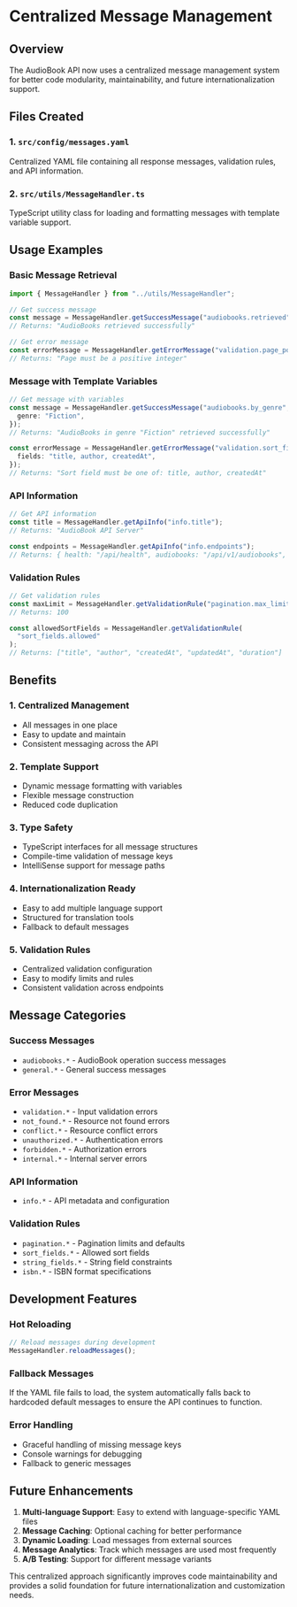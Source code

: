 # Centralized Message Management

## Overview

The AudioBook API now uses a centralized message management system for better code modularity, maintainability, and future internationalization support.

## Files Created

### 1. `src/config/messages.yaml`

Centralized YAML file containing all response messages, validation rules, and API information.

### 2. `src/utils/MessageHandler.ts`

TypeScript utility class for loading and formatting messages with template variable support.

## Usage Examples

### Basic Message Retrieval

```typescript
import { MessageHandler } from "../utils/MessageHandler";

// Get success message
const message = MessageHandler.getSuccessMessage("audiobooks.retrieved");
// Returns: "AudioBooks retrieved successfully"

// Get error message
const errorMessage = MessageHandler.getErrorMessage("validation.page_positive");
// Returns: "Page must be a positive integer"
```

### Message with Template Variables

```typescript
// Get message with variables
const message = MessageHandler.getSuccessMessage("audiobooks.by_genre", {
  genre: "Fiction",
});
// Returns: "AudioBooks in genre "Fiction" retrieved successfully"

const errorMessage = MessageHandler.getErrorMessage("validation.sort_field", {
  fields: "title, author, createdAt",
});
// Returns: "Sort field must be one of: title, author, createdAt"
```

### API Information

```typescript
// Get API information
const title = MessageHandler.getApiInfo("info.title");
// Returns: "AudioBook API Server"

const endpoints = MessageHandler.getApiInfo("info.endpoints");
// Returns: { health: "/api/health", audiobooks: "/api/v1/audiobooks", docs: "/api/docs" }
```

### Validation Rules

```typescript
// Get validation rules
const maxLimit = MessageHandler.getValidationRule("pagination.max_limit");
// Returns: 100

const allowedSortFields = MessageHandler.getValidationRule(
  "sort_fields.allowed"
);
// Returns: ["title", "author", "createdAt", "updatedAt", "duration"]
```

## Benefits

### 1. **Centralized Management**

- All messages in one place
- Easy to update and maintain
- Consistent messaging across the API

### 2. **Template Support**

- Dynamic message formatting with variables
- Flexible message construction
- Reduced code duplication

### 3. **Type Safety**

- TypeScript interfaces for all message structures
- Compile-time validation of message keys
- IntelliSense support for message paths

### 4. **Internationalization Ready**

- Easy to add multiple language support
- Structured for translation tools
- Fallback to default messages

### 5. **Validation Rules**

- Centralized validation configuration
- Easy to modify limits and rules
- Consistent validation across endpoints

## Message Categories

### Success Messages

- `audiobooks.*` - AudioBook operation success messages
- `general.*` - General success messages

### Error Messages

- `validation.*` - Input validation errors
- `not_found.*` - Resource not found errors
- `conflict.*` - Resource conflict errors
- `unauthorized.*` - Authentication errors
- `forbidden.*` - Authorization errors
- `internal.*` - Internal server errors

### API Information

- `info.*` - API metadata and configuration

### Validation Rules

- `pagination.*` - Pagination limits and defaults
- `sort_fields.*` - Allowed sort fields
- `string_fields.*` - String field constraints
- `isbn.*` - ISBN format specifications

## Development Features

### Hot Reloading

```typescript
// Reload messages during development
MessageHandler.reloadMessages();
```

### Fallback Messages

If the YAML file fails to load, the system automatically falls back to hardcoded default messages to ensure the API continues to function.

### Error Handling

- Graceful handling of missing message keys
- Console warnings for debugging
- Fallback to generic messages

## Future Enhancements

1. **Multi-language Support**: Easy to extend with language-specific YAML files
2. **Message Caching**: Optional caching for better performance
3. **Dynamic Loading**: Load messages from external sources
4. **Message Analytics**: Track which messages are used most frequently
5. **A/B Testing**: Support for different message variants

This centralized approach significantly improves code maintainability and provides a solid foundation for future internationalization and customization needs.
